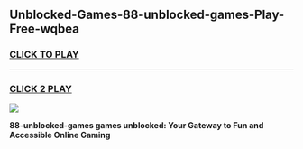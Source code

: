 
## Unblocked-Games-88-unblocked-games-Play-Free-wqbea
<h3>
<a href="https://premium76.site?title=88-unblocked-games&ref=21A">CLICK TO PLAY</a></h3>
<hr>

<h3>
<a href="https://premium76.site?title=88-unblocked-games&ref=21A">CLICK 2 PLAY</a>
  
</h3>

<a href="https://premium76.site?title=88-unblocked-games&ref=21A"><img src="https://clearcache.store/games.png"></a>


**88-unblocked-games games unblocked: Your Gateway to Fun and Accessible Online Gaming**
